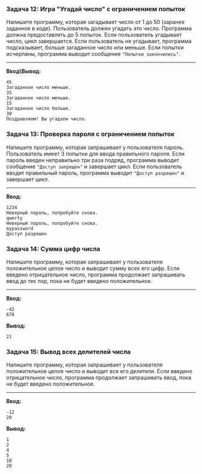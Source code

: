 ### Задача 12: Игра "Угадай число" с ограничением попыток
Напишите программу, которая загадывает число от 1 до 50 (заранее заданное в коде). Пользователь должен угадать это число. Программа должна предоставлять до 5 попыток. Если пользователь угадывает число, цикл завершается. Если пользователь не угадывает, программа подсказывает, больше загаданное число или меньше. Если попытки исчерпаны, программа выводит сообщение `"Попытки закончились"`.

-----
**Ввод\Вывод:**


```terminal
45
Загаданное число меньше.
35
Загаданное число меньше.
15
Загаданное число больше.
30
Поздравляем! Вы угадали число.
```

### Задача 13: Проверка пароля с ограничением попыток
Напишите программу, которая запрашивает у пользователя пароль. Пользователь имеет 3 попытки для ввода правильного пароля. Если пароль введен неправильно три раза подряд, программа выводит сообщение `"Доступ запрещен"` и завершает цикл. Если пользователь вводит правильный пароль, программа выводит `"Доступ разрешен"` и завершает цикл.

-----
**Ввод:**

```terminal
1234
Неверный пароль, попробуйте снова.
qwerty
Неверный пароль, попробуйте снова.
mypassword
Доступ разрешен
```

### Задача 14: Сумма цифр числа
Напишите программу, которая запрашивает у пользователя положительное целое число и выводит сумму всех его цифр. Если введено отрицательное число, программа продолжает запрашивать ввод до тех пор, пока не будет введено положительное.

-----
**Ввод:**

```terminal
-42
678
```

**Вывод:**

```terminal
21
```

### Задача 15: Вывод всех делителей числа
Напишите программу, которая запрашивает у пользователя положительное целое число и выводит все его делители. Если введено отрицательное число, программа продолжает запрашивать ввод, пока не будет введено положительное.

-----
**Ввод:**

```terminal
-12
20
```

**Вывод:**

```terminal
1
2
4
5
10
20
```